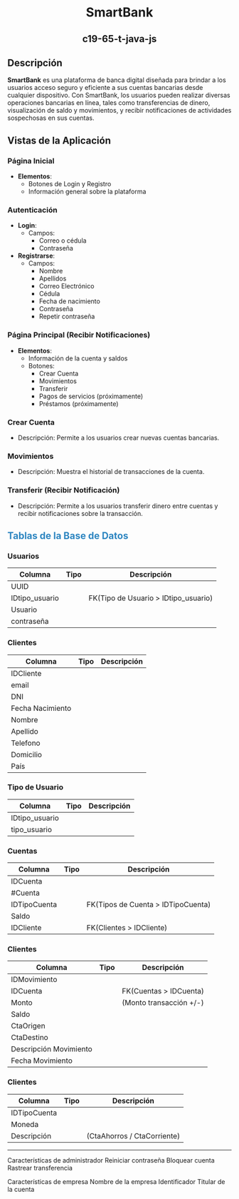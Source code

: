 <h1 align="center"">SmartBank</h1>
<h2 align="center"">c19-65-t-java-js</h2>

## <span>Descripción</span>
**SmartBank** es una plataforma de banca digital diseñada para brindar a los usuarios acceso seguro y eficiente a sus cuentas bancarias desde cualquier dispositivo. Con SmartBank, los usuarios pueden realizar diversas operaciones bancarias en línea, tales como transferencias de dinero, visualización de saldo y movimientos, y recibir notificaciones de actividades sospechosas en sus cuentas.

## <span>Vistas de la Aplicación</span>

### Página Inicial
- **Elementos**:
  - Botones de Login y Registro
  - Información general sobre la plataforma

### Autenticación
- **Login**:
  - Campos:
    - Correo o cédula
    - Contraseña
- **Registrarse**:
  - Campos:
    - Nombre
    - Apellidos
    - Correo Electrónico
    - Cédula
    - Fecha de nacimiento
    - Contraseña
    - Repetir contraseña

### Página Principal (Recibir Notificaciones)
- **Elementos**:
  - Información de la cuenta y saldos
  - Botones:
    - Crear Cuenta
    - Movimientos
    - Transferir
    - Pagos de servicios (próximamente)
    - Préstamos (próximamente)

### Crear Cuenta
- Descripción: Permite a los usuarios crear nuevas cuentas bancarias.

### Movimientos
- Descripción: Muestra el historial de transacciones de la cuenta.

### Transferir (Recibir Notificación)
- Descripción: Permite a los usuarios transferir dinero entre cuentas y recibir notificaciones sobre la transacción.
  

## <span style="color: #2E86C1;">Tablas de la Base de Datos</span>

### Usuarios
| Columna        | Tipo         | Descripción                          |
|----------------|--------------|--------------------------------------|
| UUID           |              |                                      |
| IDtipo_usuario |              | FK(Tipo de Usuario > IDtipo_usuario) |
| Usuario        |              |                                      |
| contraseña     |              |                                      |

### Clientes
| Columna           | Tipo         | Descripción                   |
|-------------------|--------------|-------------------------------|
| IDCliente         |              |                               |
| email             |              |                               |
| DNI               |              |                               |
| Fecha Nacimiento  |              |                               |
| Nombre            |              |                               |
| Apellido          |              |                               |
| Telefono          |              |                               |
| Domicilio         |              |                               |
| País              |              |                               |

### Tipo de Usuario
| Columna       | Tipo         | Descripción                   |
|---------------|--------------|-------------------------------|
| IDtipo_usuario|              |                               |
| tipo_usuario  |              |                               |

### Cuentas
| Columna       | Tipo         | Descripción                        |
|---------------|--------------|------------------------------------|
| IDCuenta      |              |                                    |
| #Cuenta       |              |                                    |
| IDTipoCuenta  |              | FK(Tipos de Cuenta > IDTipoCuenta) |
| Saldo         |              |                                    |
| IDCliente     |              | FK(Clientes > IDCliente)           |

### Clientes
| Columna                | Tipo         | Descripción                   |
|------------------------|--------------|-------------------------------|
| IDMovimiento           |              |                               |
| IDCuenta               |              | FK(Cuentas > IDCuenta)        |
| Monto                  |              | (Monto transacción +/-)       |
| Saldo                  |              |                               |
| CtaOrigen              |              |                               |
| CtaDestino             |              |                               |
| Descripción Movimiento |              |                               |
| Fecha Movimiento       |              |                               |

### Clientes
| Columna      | Tipo         | Descripción                 |
|--------------|--------------|-----------------------------|
| IDTipoCuenta |              |                             |
| Moneda       |              |                             |
| Descripción  |              | (CtaAhorros / CtaCorriente) |

----
Características de administrador
    Reiniciar contraseña
    Bloquear cuenta
    Rastrear transferencia
    
Características de empresa
    Nombre de la empresa
    Identificador
    Titular de la cuenta
    
